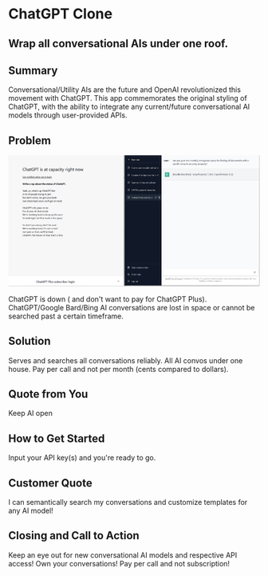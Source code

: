 # ChatGPT Clone #

<!--
> This material was originally posted [here](http://www.quora.com/What-is-Amazons-approach-to-product-development-and-product-management). It is reproduced here for posterities sake.

There is an approach called "working backwards" that is widely used at Amazon. They work backwards from the customer, rather than starting with an idea for a product and trying to bolt customers onto it. While working backwards can be applied to any specific product decision, using this approach is especially important when developing new products or features.

For new initiatives a product manager typically starts by writing an internal press release announcing the finished product. The target audience for the press release is the new/updated product's customers, which can be retail customers or internal users of a tool or technology. Internal press releases are centered around the customer problem, how current solutions (internal or external) fail, and how the new product will blow away existing solutions.

If the benefits listed don't sound very interesting or exciting to customers, then perhaps they're not (and shouldn't be built). Instead, the product manager should keep iterating on the press release until they've come up with benefits that actually sound like benefits. Iterating on a press release is a lot less expensive than iterating on the product itself (and quicker!).

If the press release is more than a page and a half, it is probably too long. Keep it simple. 3-4 sentences for most paragraphs. Cut out the fat. Don't make it into a spec. You can accompany the press release with a FAQ that answers all of the other business or execution questions so the press release can stay focused on what the customer gets. My rule of thumb is that if the press release is hard to write, then the product is probably going to suck. Keep working at it until the outline for each paragraph flows.

Oh, and I also like to write press-releases in what I call "Oprah-speak" for mainstream consumer products. Imagine you're sitting on Oprah's couch and have just explained the product to her, and then you listen as she explains it to her audience. That's "Oprah-speak", not "Geek-speak".

Once the project moves into development, the press release can be used as a touchstone; a guiding light. The product team can ask themselves, "Are we building what is in the press release?" If they find they're spending time building things that aren't in the press release (overbuilding), they need to ask themselves why. This keeps product development focused on achieving the customer benefits and not building extraneous stuff that takes longer to build, takes resources to maintain, and doesn't provide real customer benefit (at least not enough to warrant inclusion in the press release).
 -->

<!-- ## Heading ##
  > Name the product in a way the reader (i.e. your target customers) will understand.
  ChatGPT Clone -->

## Wrap all conversational AIs under one roof. ##
  <!-- > Describe who the market for the product is and what benefit they get. One sentence only underneath the title. -->

## Summary ##
  <!-- > Give a summary of the product and the benefit. Assume the reader will not read anything else so make this paragraph good. -->

  Conversational/Utility AIs are the future and OpenAI revolutionized this movement with ChatGPT. This app commemorates the original
  styling of ChatGPT, with the ability to integrate any current/future conversational AI models through user-provided APIs.

## Problem ##
  <!-- > Describe the problem your product solves. -->

  ![use case example](./use_case.png "GPT is down! Plus is too expensive!")

  ChatGPT is down ( and don't want to pay for ChatGPT Plus). ChatGPT/Google Bard/Bing AI conversations are lost in space or
  cannot be searched past a certain timeframe.


## Solution ##
  <!-- > Describe how your product elegantly solves the problem. -->

  Serves and searches all conversations reliably. All AI convos under one house.
  Pay per call and not per month (cents compared to dollars).

## Quote from You ##
  <!-- > A quote from a spokesperson in your company. -->

  Keep AI open

## How to Get Started ##
  <!-- > Describe how easy it is to get started. -->

  Input your API key(s) and you're ready to go.

## Customer Quote ##
  <!-- > Provide a quote from a hypothetical customer that describes how they experienced the benefit. -->

  I can semantically search my conversations and customize templates for any AI model!

## Closing and Call to Action ##
  <!-- > Wrap it up and give pointers where the reader should go next. -->

  Keep an eye out for new conversational AI models and respective API access! Own your
  conversations! Pay per call and not subscription!
